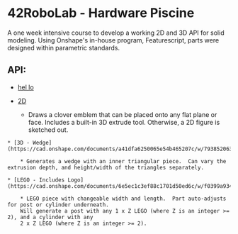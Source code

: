 # 42RoboLab - Hardware Piscine
A one week intensive course to develop a working 2D and 3D API for solid modeling.  Using Onshape's in-house program, Featurescript, parts were designed within parametric standards.

## API:
   * [hel lo](www.google.com)
   
   
   * [2D](www.google.com)
    
    
    
        * Draws a clover emblem that can be placed onto any flat plane or face.  Includes a built-in
        3D extrude tool.  Otherwise, a 2D figure is sketched out.
        
    * [3D - Wedge](https://cad.onshape.com/documents/a41dfa6250065e54b465207c/w/793852063b24e68979f7a476/e/684a2ea7e1b8397036a398f2)
    
        * Generates a wedge with an inner triangular piece.  Can vary the extrusion depth, and height/width of the triangles separately.
        
    * [LEGO - Includes Logo](https://cad.onshape.com/documents/6e5ec1c3ef88c1701d50ed6c/w/f0399a93485f60371ffb2db5/e/c6a1a5ac96c336cba4e311cf)
    
        * LEGO piece with changeable width and length.  Part auto-adjusts for post or cylinder underneath.
        Will generate a post with any 1 x Z LEGO (where Z is an integer >= 2), and a cylinder with any
        2 x Z LEGO (where Z is an integer >= 2).
    
